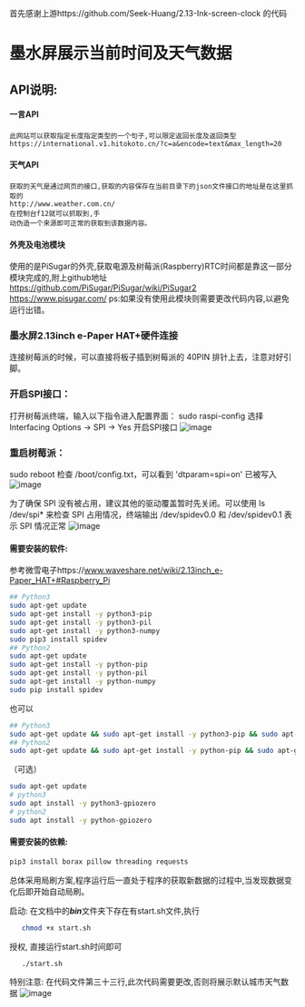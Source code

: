 首先感谢上游https://github.com/Seek-Huang/2.13-Ink-screen-clock 的代码
# 墨水屏展示当前时间及天气数据

## API说明:

#### 一言API
    此网站可以获取指定长度指定类型的一个句子,可以限定返回长度及返回类型 
    https://international.v1.hitokoto.cn/?c=a&encode=text&max_length=20

#### 天气API
    获取的天气是通过网页的接口,获取的内容保存在当前目录下的json文件接口的地址是在这里抓取的 
    http://www.weather.com.cn/
    在控制台f12就可以抓取到,手
    动伪造一个来源即可正常的获取到该数据内容。

#### 外壳及电池模块
   使用的是PiSugar的外壳,获取电源及树莓派(Raspberry)RTC时间都是靠这一部分模块完成的,附上github地址
     https://github.com/PiSugar/PiSugar/wiki/PiSugar2
     https://www.pisugar.com/
     ps:如果没有使用此模块则需要更改代码内容,以避免运行出错。

### 墨水屏2.13inch e-Paper HAT+硬件连接
连接树莓派的时候，可以直接将板子插到树莓派的 40PIN 排针上去，注意对好引脚。

### 开启SPI接口：
打开树莓派终端，输入以下指令进入配置界面：
sudo raspi-config
选择Interfacing Options -> SPI -> Yes 开启SPI接口
![image](https://www.waveshare.net/w/upload/1/1e/RPI_open_spi.png)

### 重启树莓派：
sudo reboot
检查 /boot/config.txt，可以看到 'dtparam=spi=on' 已被写入
![image](https://www.waveshare.net/wiki/%E6%96%87%E4%BB%B6:RPI_open_spi_1.jpg)

为了确保 SPI 没有被占用，建议其他的驱动覆盖暂时先关闭。可以使用 ls /dev/spi* 来检查 SPI 占用情况，终端输出 /dev/spidev0.0 和 /dev/spidev0.1 表示 SPI 情况正常
![image](https://www.waveshare.net/wiki/%E6%96%87%E4%BB%B6:RPI_open_spi_2.jpg)

#### 需要安装的软件:
参考微雪电子https://www.waveshare.net/wiki/2.13inch_e-Paper_HAT+#Raspberry_Pi
```Bash
## Python3
sudo apt-get update
sudo apt-get install -y python3-pip
sudo apt-get install -y python3-pil
sudo apt-get install -y python3-numpy
sudo pip3 install spidev
## Python2
sudo apt-get update
sudo apt-get install -y python-pip
sudo apt-get install -y python-pil
sudo apt-get install -y python-numpy
sudo pip install spidev
```
也可以
```Bash
## Python3
sudo apt-get update && sudo apt-get install -y python3-pip && sudo apt-get install -y python3-pil && sudo apt-get install -y python3-numpy && sudo pip3 install spidev
## Python2
sudo apt-get update && sudo apt-get install -y python-pip && sudo apt-get install -y python-pil && sudo apt-get install -y python-numpy && sudo pip install spidev
```
（可选）
```Bash
sudo apt-get update
# python3
sudo apt install -y python3-gpiozero
# python2
sudo apt install -y python-gpiozero
```
#### 需要安装的依赖:
```Bash
pip3 install borax pillow threading requests
```

总体采用局刷方案,程序运行后一直处于程序的获取新数据的过程中,当发现数据变化后即开始自动局刷。



启动:
   在文档中的***bin***文件夹下存在有start.sh文件,执行  
```Bash
   chmod +x start.sh 
```
   授权, 直接运行start.sh时间即可 
```Bash
   ./start.sh
```
特别注意:
在代码文件第三十三行,此次代码需要更改,否则将展示默认城市天气数据
![image](https://raw.githubusercontent.com/huanglinsd/2.13-Ink-screen-clock/main/pic/IMG_1245.JPG)
